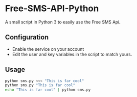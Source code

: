 # Free-SMS-API-Python
A small script in Python 3 to easily use the Free SMS Api.

## Configuration

- Enable the service on your account
- Edit the user and key variables in the script to match yours.

## Usage

```bash
python sms.py <<< "This is far cool"
python sms.py "This is far cool"
echo "This is far cool" | python sms.py 
```
